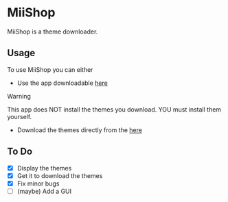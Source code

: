 # MiiShop
MiiShop is a theme downloader.
<br>
## Usage
To use MiiShop you can either
 - Use the app downloadable <a href="https://github.com/OxyZin/miiShop/releases">here</a>
  > [!WARNING]
  > This app does NOT install the themes you download. YOU must install them yourself.
 - Download the themes directly from the <a href="https://miishop.psogc.tk/">here</a>
## To Do
- [X] Display the themes
- [X] Get it to download the themes
- [X] Fix minor bugs
- [ ] (maybe) Add a GUI

